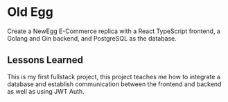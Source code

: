 # Old Egg
Create a NewEgg E-Commerce replica with a React TypeScript frontend, a Golang and Gin backend, and PostgreSQL as the database. 

## Lessons Learned
This is my first fullstack project, this project teaches me how to integrate a database and establish communication between the frontend and backend as well as using JWT Auth.
